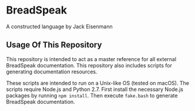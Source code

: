 
# BreadSpeak

A constructed language by Jack Eisenmann

## Usage Of This Repository

This repository is intended to act as a master reference for all external BreadSpeak documentation. This repository also includes scripts for generating documentation resources.

These scripts are intended to run on a Unix-like OS (tested on macOS). The scripts require Node.js and Python 2.7. First install the necessary Node.js packages by running `npm install`. Then execute `fake.bash` to generate BreadSpeak documentation.


